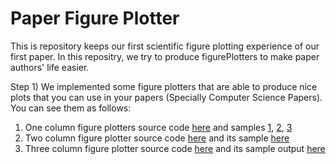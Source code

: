 # Paper Figure Plotter

This is repository keeps our first scientific figure plotting experience of our first paper. In this repositry, we try to produce figurePlotters to make paper authors' life easier.

Step 1) We implemented some figure plotters that are able to produce nice plots that you can use in your papers (Specially Computer Science Papers). You can see them as follows:
1. One column figure plotters source code [here](https://github.com/ehsanyousefzadehasl/paper_figure_plotter/tree/master/01-One_Column_figure) and samples [1](https://github.com/ehsanyousefzadehasl/paper_figure_plotter/blob/master/01-One_Column_figure/one_column_type1_output.pdf), [2](https://github.com/ehsanyousefzadehasl/paper_figure_plotter/blob/master/01-One_Column_figure/one_column_type_2_output.pdf), [3](https://github.com/ehsanyousefzadehasl/paper_figure_plotter/blob/master/01-One_Column_figure/one_column_type_3_output.png)
2. Two column figure plotter source code [here](https://github.com/ehsanyousefzadehasl/paper_figure_plotter/blob/master/02-Two_column_comparsion_Figure/two_column_comparison.py) and its sample [here](https://github.com/ehsanyousefzadehasl/paper_figure_plotter/blob/master/02-Two_column_comparsion_Figure/two_column_comparison_figure_output.pdf)
3. Three column figure plotter source code [here](https://github.com/ehsanyousefzadehasl/paper_figure_plotter/blob/master/03_Three_column_comparison_Figure/three_column_comparison_figure_plotter.py) and its sample output [here](https://github.com/ehsanyousefzadehasl/paper_figure_plotter/blob/master/03_Three_column_comparison_Figure/three_column_comparison_figure_plotter_output.pdf)
